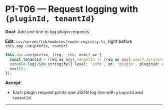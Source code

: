 # P1-T06 — Request logging with `{pluginId, tenantId}`

**Goal**: Add one line to log plugin requests.

**Edit**: `src/server/lib/modules/route-registry.ts`, right before `this.app.use(prefix, router)`
```ts
this.app.use(prefix, (req, _res, next) => {
  const tenantId = (req as any).tenantId || (req as any).user?.activeTenantId || 'unknown';
  console.log(JSON.stringify({ level: 'info', at: 'plugin', pluginId: config.id, tenantId, method: req.method, path: req.path }));
  next();
});
```

**Accept**:
- Each plugin request prints one JSON log line with `pluginId` and `tenantId`.

---
